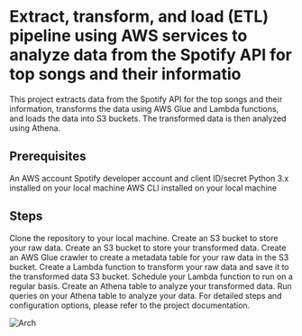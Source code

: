 # Extract, transform, and load (ETL) pipeline using AWS services to analyze data from the Spotify API for top songs and their informatio

This project extracts data from the Spotify API for the top songs and their information, transforms the data using AWS Glue and Lambda functions, and loads the data into S3 buckets. The transformed data is then analyzed using Athena.

## Prerequisites
An AWS account
Spotify developer account and client ID/secret
Python 3.x installed on your local machine
AWS CLI installed on your local machine


## Steps
Clone the repository to your local machine.
Create an S3 bucket to store your raw data.
Create an S3 bucket to store your transformed data.
Create an AWS Glue crawler to create a metadata table for your raw data in the S3 bucket.
Create a Lambda function to transform your raw data and save it to the transformed data S3 bucket.
Schedule your Lambda function to run on a regular basis.
Create an Athena table to analyze your transformed data.
Run queries on your Athena table to analyze your data.
For detailed steps and configuration options, please refer to the project documentation.

![Arch](file:///C:/Users/Zia/Desktop/DEprojects/1-ProjectsInCourses/2-Darshil/1-PythonforDataEngineering/Project_1%20Spotify_ETL_Pipelines/Spotify_ETL_Pipeline_in_AWS_Project.png)
